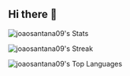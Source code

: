 ## Hi there 👋

![joaosantana09's Stats](https://github-readme-stats.vercel.app/api?username=joaosantana09&theme=merko&show_icons=true&hide_border=true&count_private=true)

![joaosantana09's Streak](https://github-readme-streak-stats.herokuapp.com/?user=joaosantana09&theme=merko&hide_border=true)

![joaosantana09's Top Languages](https://github-readme-stats.vercel.app/api/top-langs/?username=joaosantana09&theme=merko&show_icons=true&hide_border=true&layout=compact)
